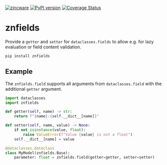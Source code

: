 [![zincware](https://img.shields.io/badge/Powered%20by-zincware-darkcyan)](https://github.com/zincware)
[![PyPI version](https://badge.fury.io/py/znfields.svg)](https://badge.fury.io/py/znfields)
[![Coverage Status](https://coveralls.io/repos/github/zincware/znfields/badge.svg?branch=main)](https://coveralls.io/github/zincware/znfields?branch=main)

# znfields

Provide a `getter` and `setter` for `dataclasses.fields` to allow e.g. for lazy
evaluation or field content validation.

```bash
pip install znfields
```

## Example

The `znfields.field` supports all arguments from `dataclasses.field` with the
additional `getter` argument.

```python
import dataclasses
import znfields

def getter(self, name) -> str:
    return f"{name}:{self.__dict__[name]}"

def setter(self, name, value) -> None:
    if not isinstance(value, float):
        raise ValueError(f"Value {value} is not a float")
    self.__dict__[name] = value

@dataclasses.dataclass
class MyModel(znfields.Base):
    parameter: float = znfields.field(getter=getter, setter=setter)
```
